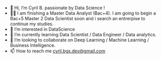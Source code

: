 - 👋 Hi, I’m Cyril B. passionate by Data Science !
- 👨‍💻 I am finishing a Master Data Analyst (Bac+4). I am going to begin a Bac+5 Master 2 Data Scientist soon and i search an entrerpise to continue my studies.
- 👀 I’m interested in DataScience
- 🚀 I’m currently learning Data Scientist / Data Engineer / Data analytics.
- 💞️ I’m looking to collaborate on Deep Learning / Machine Learning / Business Intelligence.
- 📫 How to reach me cyril.bgs.dev@gmail.com

<!---
InProgress63/InProgress63 is a ✨ special ✨ repository because its `README.md` (this file) appears on your GitHub profile.
You can click the Preview link to take a look at your changes.
--->
